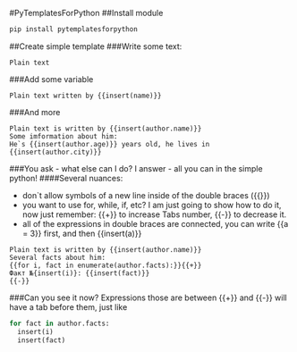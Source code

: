 #PyTemplatesForPython
##Install module
```bash
pip install pytemplatesforpython
```
##Create simple template
###Write some text:
```
Plain text
```
###Add some variable
```
Plain text written by {{insert(name)}}
```
###And more
```
Plain text is written by {{insert(author.name)}}
Some imformation about him:
He`s {{insert(author.age)}} years old, he lives in {{insert(author.city)}}
```
###You ask - what else can I do? I answer - all you can in the simple python!
####Several nuances:
 - don`t allow symbols of a new line inside of the double braces ({{}})
 - you want to use for, while, if, etc? I am just going to show how to do it, now just remember: {{+}} to increase Tabs number, {{-}} to decrease it.
 - all of the expressions in double braces are connected, you can write {{a = 3}} first, and then {{insert(a)}}

```
Plain text is written by {{insert(author.name)}}
Several facts about him:
{{for i, fact in enumerate(author.facts):}}{{+}}
Факт №{insert(i)}: {{insert(fact)}}
{{-}}
```
###Can you see it now? Expressions those are between {{+}} and {{-}} will have a tab before them, just like
```python
for fact in author.facts:
  insert(i)
  insert(fact)
```
